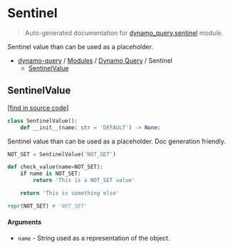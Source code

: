 # Sentinel

> Auto-generated documentation for [dynamo_query.sentinel](https://github.com/altitudenetworks/dynamo_querydynamo_query/sentinel.py) module.

Sentinel value than can be used as a placeholder.

- [dynamo-query](../README.md#dynamo-query) / [Modules](../MODULES.md#dynamo-query-modules) / [Dynamo Query](index.md#dynamo-query) / Sentinel
    - [SentinelValue](#sentinelvalue)

## SentinelValue

[[find in source code]](https://github.com/altitudenetworks/dynamo_querydynamo_query/sentinel.py#L5)

```python
class SentinelValue():
    def __init__(name: str = 'DEFAULT') -> None:
```

Sentinel value than can be used as a placeholder.
Doc generation friendly.

```python
NOT_SET = SentinelValue('NOT_SET')

def check_value(name=NOT_SET):
    if name is NOT_SET:
        return 'This is a NOT_SET value'

    return 'This is something else'

repr(NOT_SET) # 'NOT_SET'
```

#### Arguments

- `name` - String used as a representation of the object.
